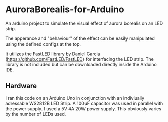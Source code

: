 # AuroraBorealis-for-Arduino
An arduino project to simulate the visual effect of aurora borealis on an LED strip.

The apperance and "behaviour" of the effect can be easily manipulated using the defined configs at the top.

It utilizes the FastLED library by Daniel Garcia (https://github.com/FastLED/FastLED) for interfacing the LED strip. The library is not included but can be downloaded directly inside the Arduino IDE.

## Hardware ##
I ran this code on an Arduino Uno in conjunction with an indiviually adressable WS2812B LED Strip. A 100µF capacitor was used in parallel with the power supply.
I used a 5V 4A 20W power supply. This obviously varies by the number of LEDs used.
